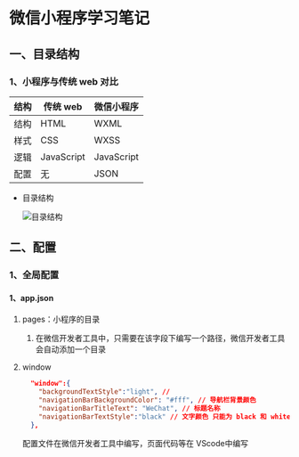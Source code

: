 # 微信小程序学习笔记

## 一、目录结构

### 1、小程序与传统 web 对比

| 结构 | 传统 web   | 微信小程序 |
| ---- | ---------- | ---------- |
| 结构 | HTML       | WXML       |
| 样式 | CSS        | WXSS       |
| 逻辑 | JavaScript | JavaScript |
| 配置 | 无         | JSON       |

- 目录结构

  ![目录结构](https://gitee.com/fromStartToEnd/image-hosting-service/raw/master/img/20210802002322.png)

## 二、配置

### 1、全局配置

#### 1、app.json

1. pages：小程序的目录

   1. 在微信开发者工具中，只需要在该字段下编写一个路径，微信开发者工具会自动添加一个目录

2. window

   ```json
     "window":{
       "backgroundTextStyle":"light", // 
       "navigationBarBackgroundColor": "#fff", // 导航栏背景颜色
       "navigationBarTitleText": "WeChat", // 标题名称
       "navigationBarTextStyle":"black" // 文字颜色 只能为 black 和 white
     },
   ```

   配置文件在微信开发者工具中编写，页面代码等在 VScode中编写

